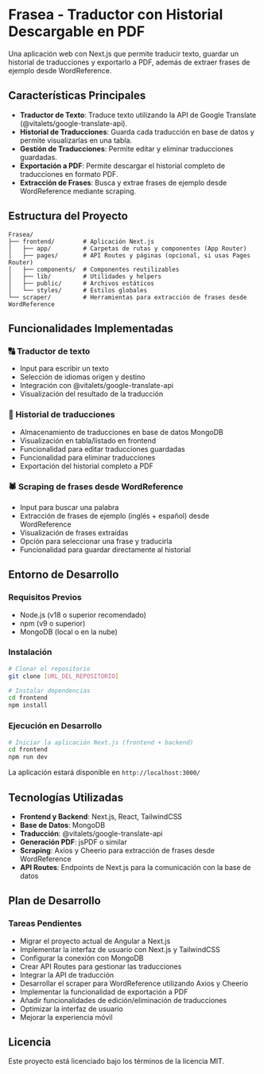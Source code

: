 # Frasea - Traductor con Historial Descargable en PDF

Una aplicación web con Next.js que permite traducir texto, guardar un historial de traducciones y exportarlo a PDF, además de extraer frases de ejemplo desde WordReference.

## Características Principales

- **Traductor de Texto**: Traduce texto utilizando la API de Google Translate (@vitalets/google-translate-api).
- **Historial de Traducciones**: Guarda cada traducción en base de datos y permite visualizarlas en una tabla.
- **Gestión de Traducciones**: Permite editar y eliminar traducciones guardadas.
- **Exportación a PDF**: Permite descargar el historial completo de traducciones en formato PDF.
- **Extracción de Frases**: Busca y extrae frases de ejemplo desde WordReference mediante scraping.

## Estructura del Proyecto

```
Frasea/
├── frontend/        # Aplicación Next.js 
│   ├── app/         # Carpetas de rutas y componentes (App Router)
│   ├── pages/       # API Routes y páginas (opcional, si usas Pages Router)
│   ├── components/  # Componentes reutilizables
│   ├── lib/         # Utilidades y helpers
│   ├── public/      # Archivos estáticos
│   └── styles/      # Estilos globales
└── scraper/         # Herramientas para extracción de frases desde WordReference
```

## Funcionalidades Implementadas

### 🔠 Traductor de texto
- Input para escribir un texto
- Selección de idiomas origen y destino
- Integración con @vitalets/google-translate-api
- Visualización del resultado de la traducción

### 🧾 Historial de traducciones
- Almacenamiento de traducciones en base de datos MongoDB
- Visualización en tabla/listado en frontend
- Funcionalidad para editar traducciones guardadas
- Funcionalidad para eliminar traducciones
- Exportación del historial completo a PDF

### 🕷 Scraping de frases desde WordReference
- Input para buscar una palabra
- Extracción de frases de ejemplo (inglés + español) desde WordReference
- Visualización de frases extraídas
- Opción para seleccionar una frase y traducirla
- Funcionalidad para guardar directamente al historial

## Entorno de Desarrollo

### Requisitos Previos

- Node.js (v18 o superior recomendado)
- npm (v9 o superior)
- MongoDB (local o en la nube)

### Instalación

```bash
# Clonar el repositorio
git clone [URL_DEL_REPOSITORIO]

# Instalar dependencias 
cd frontend
npm install
```

### Ejecución en Desarrollo

```bash
# Iniciar la aplicación Next.js (frontend + backend)
cd frontend
npm run dev
```

La aplicación estará disponible en `http://localhost:3000/`

## Tecnologías Utilizadas

- **Frontend y Backend**: Next.js, React, TailwindCSS
- **Base de Datos**: MongoDB
- **Traducción**: @vitalets/google-translate-api
- **Generación PDF**: jsPDF o similar
- **Scraping**: Axios y Cheerio para extracción de frases desde WordReference
- **API Routes**: Endpoints de Next.js para la comunicación con la base de datos

## Plan de Desarrollo

### Tareas Pendientes

- Migrar el proyecto actual de Angular a Next.js
- Implementar la interfaz de usuario con Next.js y TailwindCSS
- Configurar la conexión con MongoDB
- Crear API Routes para gestionar las traducciones
- Integrar la API de traducción
- Desarrollar el scraper para WordReference utilizando Axios y Cheerio
- Implementar la funcionalidad de exportación a PDF
- Añadir funcionalidades de edición/eliminación de traducciones
- Optimizar la interfaz de usuario
- Mejorar la experiencia móvil

## Licencia

Este proyecto está licenciado bajo los términos de la licencia MIT.
